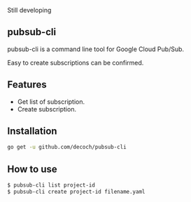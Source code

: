 Still developing

## pubsub-cli

pubsub-cli is a command line tool for Google Cloud Pub/Sub.

Easy to create subscriptions can be confirmed.

## Features

- Get list of subscription.
- Create subscription.

## Installation

```bash
go get -u github.com/decoch/pubsub-cli
```

## How to use

```bash
$ pubsub-cli list project-id
$ pubsub-cli create project-id filename.yaml
```
